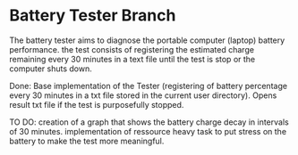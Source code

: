 # Battery Tester Branch
The battery tester aims to diagnose the portable computer (laptop) battery performance.
the test consists of registering the estimated charge remaining every 30 minutes in a text file until the test is stop or the computer shuts down.

Done:
Base implementation of the Tester (registering of battery percentage every 30 minutes in a txt file stored in the current user directory).
Opens result txt file if the test is purposefully stopped.

TO DO:
creation of a graph that shows the battery charge decay in intervals of 30 minutes.
implementation of ressource heavy task to put stress on the battery to make the test more meaningful.
